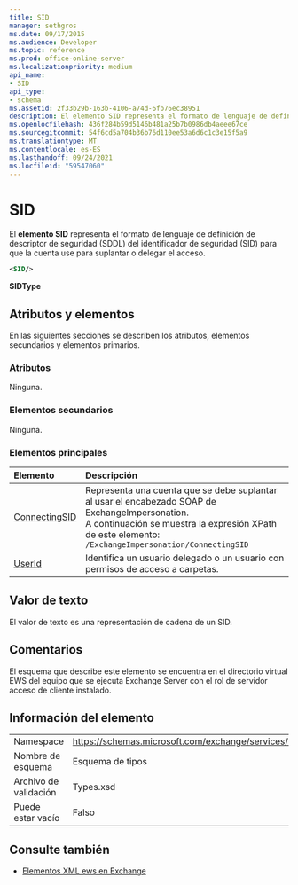 ```yaml
---
title: SID
manager: sethgros
ms.date: 09/17/2015
ms.audience: Developer
ms.topic: reference
ms.prod: office-online-server
ms.localizationpriority: medium
api_name:
- SID
api_type:
- schema
ms.assetid: 2f33b29b-163b-4106-a74d-6fb76ec38951
description: El elemento SID representa el formato de lenguaje de definición de descriptor de seguridad (SDDL) del identificador de seguridad (SID) para que la cuenta use para suplantar o delegar el acceso.
ms.openlocfilehash: 436f284b59d5146b481a25b7b0986db4aeee67ce
ms.sourcegitcommit: 54f6cd5a704b36b76d110ee53a6d6c1c3e15f5a9
ms.translationtype: MT
ms.contentlocale: es-ES
ms.lasthandoff: 09/24/2021
ms.locfileid: "59547060"
---
```

# <a name="sid"></a>SID

El **elemento SID** representa el formato de lenguaje de definición de descriptor de seguridad (SDDL) del identificador de seguridad (SID) para que la cuenta use para suplantar o delegar el acceso. 
  
```xml
<SID/>
```

 **SIDType**
## <a name="attributes-and-elements"></a>Atributos y elementos

En las siguientes secciones se describen los atributos, elementos secundarios y elementos primarios.
  
### <a name="attributes"></a>Atributos

Ninguna.
  
### <a name="child-elements"></a>Elementos secundarios

Ninguna.
  
### <a name="parent-elements"></a>Elementos principales

|**Elemento**|**Descripción**|
|:-----|:-----|
|[ConnectingSID](connectingsid.md) <br/> |Representa una cuenta que se debe suplantar al usar el encabezado SOAP de ExchangeImpersonation.  <br/> A continuación se muestra la expresión XPath de este elemento:  <br/>  `/ExchangeImpersonation/ConnectingSID` <br/> |
|[UserId](userid.md) <br/> |Identifica un usuario delegado o un usuario con permisos de acceso a carpetas.  <br/> |
   
## <a name="text-value"></a>Valor de texto

El valor de texto es una representación de cadena de un SID.
  
## <a name="remarks"></a>Comentarios

El esquema que describe este elemento se encuentra en el directorio virtual EWS del equipo que se ejecuta Exchange Server con el rol de servidor acceso de cliente instalado.
  
## <a name="element-information"></a>Información del elemento

|||
|:-----|:-----|
|Namespace  <br/> |https://schemas.microsoft.com/exchange/services/2006/types  <br/> |
|Nombre de esquema  <br/> |Esquema de tipos  <br/> |
|Archivo de validación  <br/> |Types.xsd  <br/> |
|Puede estar vacío  <br/> |Falso  <br/> |
   
## <a name="see-also"></a>Consulte también



- [Elementos XML ews en Exchange](ews-xml-elements-in-exchange.md)

